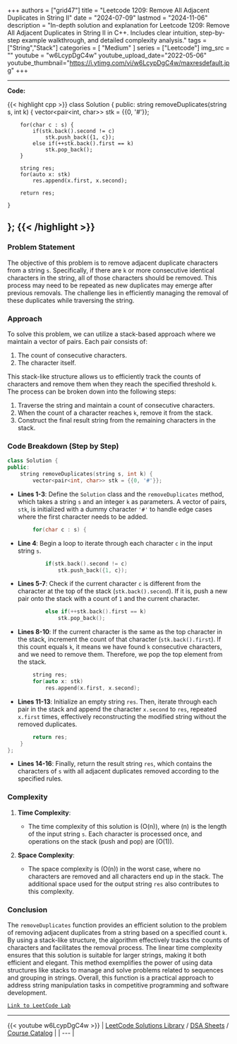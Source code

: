 
+++
authors = ["grid47"]
title = "Leetcode 1209: Remove All Adjacent Duplicates in String II"
date = "2024-07-09"
lastmod = "2024-11-06"
description = "In-depth solution and explanation for Leetcode 1209: Remove All Adjacent Duplicates in String II in C++. Includes clear intuition, step-by-step example walkthrough, and detailed complexity analysis."
tags = ["String","Stack"]
categories = [
    "Medium"
]
series = ["Leetcode"]
img_src = ""
youtube = "w6LcypDgC4w"
youtube_upload_date="2022-05-06"
youtube_thumbnail="https://i.ytimg.com/vi/w6LcypDgC4w/maxresdefault.jpg"
+++



---
**Code:**

{{< highlight cpp >}}
class Solution {
public:
    string removeDuplicates(string s, int k) {
        vector<pair<int, char>> stk = {{0, '#'}};
        
        for(char c : s) {
            if(stk.back().second != c)
                stk.push_back({1, c});
            else if(++stk.back().first == k)
                stk.pop_back();
        }
        
        string res;
        for(auto x: stk)
            res.append(x.first, x.second);
        
        return res;
        
    }
};
{{< /highlight >}}
---


### Problem Statement
The objective of this problem is to remove adjacent duplicate characters from a string `s`. Specifically, if there are `k` or more consecutive identical characters in the string, all of those characters should be removed. This process may need to be repeated as new duplicates may emerge after previous removals. The challenge lies in efficiently managing the removal of these duplicates while traversing the string.

### Approach
To solve this problem, we can utilize a stack-based approach where we maintain a vector of pairs. Each pair consists of:
1. The count of consecutive characters.
2. The character itself.

This stack-like structure allows us to efficiently track the counts of characters and remove them when they reach the specified threshold `k`. The process can be broken down into the following steps:
1. Traverse the string and maintain a count of consecutive characters.
2. When the count of a character reaches `k`, remove it from the stack.
3. Construct the final result string from the remaining characters in the stack.

### Code Breakdown (Step by Step)

```cpp
class Solution {
public:
    string removeDuplicates(string s, int k) {
        vector<pair<int, char>> stk = {{0, '#'}};
```
- **Lines 1-3**: Define the `Solution` class and the `removeDuplicates` method, which takes a string `s` and an integer `k` as parameters. A vector of pairs, `stk`, is initialized with a dummy character `'#'` to handle edge cases where the first character needs to be added.

```cpp
        for(char c : s) {
```
- **Line 4**: Begin a loop to iterate through each character `c` in the input string `s`.

```cpp
            if(stk.back().second != c)
                stk.push_back({1, c});
```
- **Lines 5-7**: Check if the current character `c` is different from the character at the top of the stack (`stk.back().second`). If it is, push a new pair onto the stack with a count of `1` and the current character.

```cpp
            else if(++stk.back().first == k)
                stk.pop_back();
```
- **Lines 8-10**: If the current character is the same as the top character in the stack, increment the count of that character (`stk.back().first`). If this count equals `k`, it means we have found `k` consecutive characters, and we need to remove them. Therefore, we pop the top element from the stack.

```cpp
        string res;
        for(auto x: stk)
            res.append(x.first, x.second);
```
- **Lines 11-13**: Initialize an empty string `res`. Then, iterate through each pair in the stack and append the character `x.second` to `res`, repeated `x.first` times, effectively reconstructing the modified string without the removed duplicates.

```cpp
        return res;
    }
};
```
- **Lines 14-16**: Finally, return the result string `res`, which contains the characters of `s` with all adjacent duplicates removed according to the specified rules.

### Complexity
1. **Time Complexity**:
   - The time complexity of this solution is \(O(n)\), where \(n\) is the length of the input string `s`. Each character is processed once, and operations on the stack (push and pop) are \(O(1)\).

2. **Space Complexity**:
   - The space complexity is \(O(n)\) in the worst case, where no characters are removed and all characters end up in the stack. The additional space used for the output string `res` also contributes to this complexity.

### Conclusion
The `removeDuplicates` function provides an efficient solution to the problem of removing adjacent duplicates from a string based on a specified count `k`. By using a stack-like structure, the algorithm effectively tracks the counts of characters and facilitates the removal process. The linear time complexity ensures that this solution is suitable for larger strings, making it both efficient and elegant. This method exemplifies the power of using data structures like stacks to manage and solve problems related to sequences and grouping in strings. Overall, this function is a practical approach to address string manipulation tasks in competitive programming and software development.

[`Link to LeetCode Lab`](https://leetcode.com/problems/remove-all-adjacent-duplicates-in-string-ii/description/)

---
{{< youtube w6LcypDgC4w >}}
| [LeetCode Solutions Library](https://grid47.xyz/leetcode/) / [DSA Sheets](https://grid47.xyz/sheets/) / [Course Catalog](https://grid47.xyz/courses/) |
| --- |
